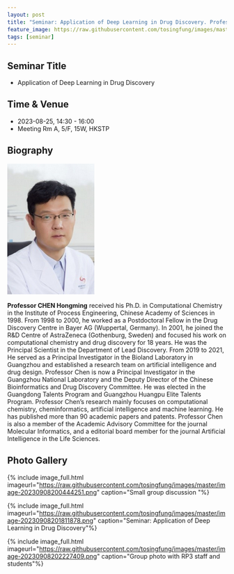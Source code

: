 ```yaml
---
layout: post
title: "Seminar: Application of Deep Learning in Drug Discovery. Professor CHEN Hongming, Guangzhou Laboratory"
feature_image: https://raw.githubusercontent.com/tosingfung/images/master/image-20230908201811878.png
tags: [seminar]
---
```


<!--more-->

## Seminar Title

- Application of Deep Learning in Drug Discovery

## Time & Venue

- 2023-08-25, 14:30 - 16:00
- Meeting Rm A, 5/F, 15W, HKSTP

## Biography

![image-20230908201343993](https://raw.githubusercontent.com/tosingfung/images/master/image-20230908201343993.png)

**Professor CHEN Hongming** received his Ph.D. in Computational Chemistry in the Institute of Process Engineering, Chinese Academy of Sciences in 1998. From 1998 to 2000, he worked as a Postdoctoral Fellow in the Drug Discovery Centre in Bayer AG (Wuppertal, Germany). In 2001, he joined the R&D Centre of AstraZeneca (Gothenburg, Sweden) and focused his work on computational chemistry and drug discovery for 18 years. He was the Principal Scientist in the Department of Lead Discovery. From 2019 to 2021, He served as a Principal Investigator in the Bioland Laboratory in Guangzhou and established a research team on artificial intelligence and drug design. Professor Chen is now a Principal Investigator in the Guangzhou National Laboratory and the Deputy Director of the Chinese Bioinformatics and Drug Discovery Committee. He was elected in the Guangdong Talents Program and Guangzhou Huangpu Elite Talents Program. Professor Chen’s research mainly focuses on computational chemistry, cheminformatics, artificial intelligence and machine learning. He has published more than 90 academic papers and patents. Professor Chen is also a member of the Academic Advisory Committee for the journal Molecular Informatics, and a editorial board member for the journal Artificial Intelligence in the Life Sciences.

## Photo Gallery

{% include image_full.html imageurl="https://raw.githubusercontent.com/tosingfung/images/master/image-20230908200444251.png" caption="Small group discussion "%}

{% include image_full.html imageurl="https://raw.githubusercontent.com/tosingfung/images/master/image-20230908201811878.png" caption="Seminar: Application of Deep Learning in Drug Discovery"%}

{% include image_full.html imageurl="https://raw.githubusercontent.com/tosingfung/images/master/image-20230908202227409.png" caption="Group photo with RP3 staff and students"%}

